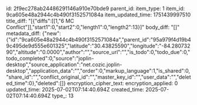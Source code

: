 id: 2f9ec278ab24486291146a910e70bde9
parent_id: 
item_type: 1
item_id: 9ca605e48a2944c4b490f3152571084a
item_updated_time: 1751439997510
title_diff: "[{\"diffs\":[[1,\"6 MC Conflict\"]],\"start1\":0,\"start2\":0,\"length1\":0,\"length2\":13}]"
body_diff: "[]"
metadata_diff: {"new":{"id":"9ca605e48a2944c4b490f3152571084a","parent_id":"95a979f4d19b49c495de9d555e601325","latitude":"30.43825590","longitude":"-84.28073290","altitude":"0.0000","author":"","source_url":"","is_todo":0,"todo_due":0,"todo_completed":0,"source":"joplin-desktop","source_application":"net.cozic.joplin-desktop","application_data":"","order":0,"markup_language":1,"is_shared":0,"share_id":"","conflict_original_id":"","master_key_id":"","user_data":"","deleted_time":0},"deleted":[]}
encryption_cipher_text: 
encryption_applied: 0
updated_time: 2025-07-02T07:14:40.694Z
created_time: 2025-07-02T07:14:40.694Z
type_: 13